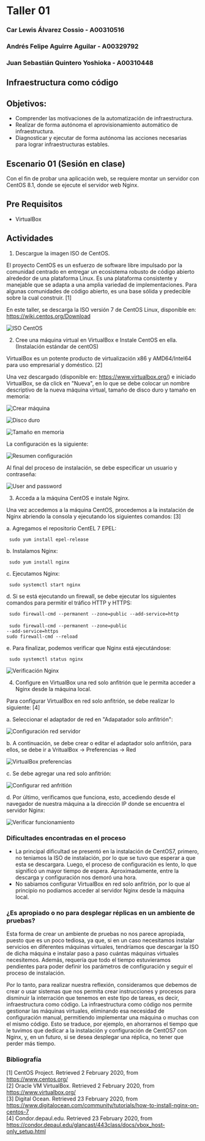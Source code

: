 # Taller 01

### Car Lewis Álvarez Cossio - A00310516
### Andrés Felipe Aguirre Aguilar - A00329792
### Juan Sebastián Quintero Yoshioka - A00310448

## Infraestructura como código
## Objetivos:
- Comprender las motivaciones de la automatización de infraestructura.
- Realizar de forma autónoma el aprovisionamiento automático de infraestructura.
- Diagnosticar y ejecutar de forma autónoma las acciones necesarias para lograr infraestructuras estables.

## Escenario 01 (Sesión en clase)

Con el fin de probar una aplicación web, se requiere montar un servidor con CentOS 8.1, donde se ejecute el servidor web Nginx.

## Pre Requisitos

- VirtualBox

## Actividades

 1. Descargue la imagen ISO de CentOS.
 
 El proyecto CentOS es un esfuerzo de software libre impulsado por la comunidad centrado en entregar un ecosistema robusto de código abierto alrededor de una plataforma Linux. Es una plataforma consistente y manejable que se adapta a una amplia variedad de implementaciones. Para algunas comunidades de código abierto, es una base sólida y predecible sobre la cual construir. [1]
 
 En este taller, se descarga la ISO versión 7 de CentOS Linux, disponible en: https://wiki.centos.org/Download
 
 ![ISO CentOS](/taller01_Aguirre-Alvarez-Quintero_Aguirre-Alvarez-Quintero/imagenes/ISOCentOS.png)

 2. Cree una máquina virtual en VirtualBox e Instale CentOS en ella. (Instalación estándar de centOS)
 
 VirtualBox es un potente producto de virtualización x86 y AMD64/Intel64 para uso empresarial y doméstico. [2]
 
 Una vez descargado (disponible en: https://www.virtualbox.org/) e iniciado VirtualBox, se da click en "Nueva", en lo que se debe colocar un nombre descriptivo de la nueva máquina virtual, tamaño de disco duro y tamaño en memoria:
 
 ![Crear máquina](/taller01_Aguirre-Alvarez-Quintero_Aguirre-Alvarez-Quintero/imagenes/CrearMaquina.png)
 
 ![Disco duro](/taller01_Aguirre-Alvarez-Quintero_Aguirre-Alvarez-Quintero/imagenes/DiscoDuro.png)
 
 ![Tamaño en memoria](/taller01_Aguirre-Alvarez-Quintero_Aguirre-Alvarez-Quintero/imagenes/TamahnioMemoria.png)
 
 La configuración es la siguiente:
 
 ![Resumen configuración](/taller01_Aguirre-Alvarez-Quintero_Aguirre-Alvarez-Quintero/imagenes/ResumenConfiguracion.png)
 
 Al final del proceso de instalación, se debe especificar un usuario y contraseña:
 
 ![User and password](/taller01_Aguirre-Alvarez-Quintero/imagenes/InstalacionCentOS7.png)
 
 3. Acceda a la máquina CentOS e instale Nginx.
 
 Una vez accedemos a la máquina CentOS, procedemos a la instalación de Nginx abriendo la consola y ejecutando los siguientes comandos: [3]
 
  a. Agregamos el repositorio CentEL 7 EPEL: 
  
  <code> sudo yum install epel-release </code>
  
  b. Instalamos Nginx:
  
  <code> sudo yum install nginx </code>
  
  c. Ejecutamos Nginx:
  
  <code> sudo systemctl start nginx </code>
  
  d. Si se está ejecutando un firewall, se debe ejecutar los siguientes comandos para permitir el tráfico HTTP y HTTPS:
  
  <code> sudo firewall-cmd --permanent --zone=public --add-service=http </code> <br>
  <code> sudo firewall-cmd --permanent --zone=public --add-service=https </code> <br>
  <code>sudo firewall-cmd --reload </code>
 
  e. Para finalizar, podemos verificar que Nginx está ejecutándose:
  
  <code> sudo systemctl status nginx </code>
  
  ![Verificación Nginx](/taller01_Aguirre-Alvarez-Quintero/imagenes/VerificarNginx.png)
  
 4. Configure en VirtualBox una red solo anfitrión que le permita acceder a Nginx desde la máquina local.
 
 Para configurar VirtualBox en red solo anfitrión, se debe realizar lo siguiente: [4]
 
  a. Seleccionar el adaptador de red en "Adapatador solo anfitrión":
  
  ![Configuración red servidor](/taller01_Aguirre-Alvarez-Quintero/imagenes/ConfiguracionRedervidor.png)
  
  b. A continuación, se debe crear o editar el adaptador solo anfitrión, para ellos, se debe ir a VritualBox -> Preferencias -> Red
  
  ![VirtualBox preferencias](/taller01_Aguirre-Alvarez-Quintero/imagenes/VirtualBoxPreferencias.png)
  
  c. Se debe agregar una red solo anfitrión:
  
  ![Configurar red anfritión](/taller01_Aguirre-Alvarez-Quintero/imagenes/ConfigurarRedAnfitrion.png)
  
  d. Por último, verificamos que funciona, esto, accediendo desde el navegador de nuestra máquina a la dirección IP donde se encuentra el servidor Nginx:
  
  ![Verificar funcionamiento](/taller01_Aguirre-Alvarez-Quintero/imagenes/VerificarFuncionamiento.png)

### Dificultades encontradas en el proceso

- La principal dificultad se presentó en la instalación de CentOS7, primero, no teniamos la ISO de instalación, por lo que se tuvo que esperar a que esta se descargara. Luego, el proceso de configuración es lento, lo que significó un mayor tiempo de espera. Aproximadamente, entre la descarga y configuración nos demoró una hora.
- No sabiamos configurar VirtualBox en red solo anfitrión, por lo que al principio no podiamos acceder al servidor Nginx desde la máquina local. 

### ¿Es apropiado o no para desplegar réplicas en un ambiente de pruebas?

Esta forma de crear un ambiente de pruebas no nos parece apropiada, puesto que es un poco tediosa, ya que, si en un caso necesitamos instalar servicios en diferentes máquinas virtuales, tendríamos que descargar la ISO de dicha máquina e instalar paso a paso cuántas máquinas virtuales necesitemos. Además, requería que todo el tiempo estuvieramos pendientes para poder definir los parámetros de configuración y seguir el proceso de instalación.

Por lo tanto, para realizar nuestra reflexión, consideramos que debemos de crear o usar sistemas que nos permita crear instrucciones y procesos para disminuir la interración que tenemos en este tipo de tareas, es decir, infraestructura como código. La infraestructura como código nos permite gestionar las máquinas virtuales, eliminando esa necesidad de configuración manual, permitiendo implementar una máquina o muchas con el mismo código. Esto se traduce, por ejemplo, en ahorrarnos el tiempo que le tuvimos que dedicar a la instalación y configuración de CentOS7 con Nginx, y, en un futuro, si se desea desplegar una réplica, no tener que perder más tiempo.

### Bibliografía

[1] CentOS Project. Retrieved 2 February 2020, from https://www.centos.org/ <br>
[2] Oracle VM VirtualBox. Retrieved 2 February 2020, from https://www.virtualbox.org/ <br>
[3] Digital Ocean. Retrieved 23 February 2020, from https://www.digitalocean.com/community/tutorials/how-to-install-nginx-on-centos-7 <br>
[4] Condor.depaul.edu. Retrieved 23 February 2020, from https://condor.depaul.edu/glancast/443class/docs/vbox_host-only_setup.html <br>
